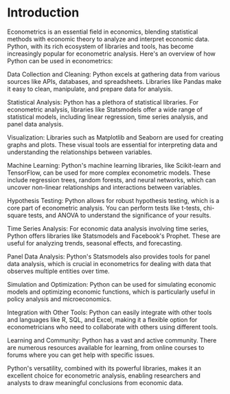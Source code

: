 # Introduction

Econometrics is an essential field in economics, blending statistical methods with economic theory to analyze and interpret economic data. Python, with its rich ecosystem of libraries and tools, has become increasingly popular for econometric analysis. Here's an overview of how Python can be used in econometrics:

Data Collection and Cleaning: Python excels at gathering data from various sources like APIs, databases, and spreadsheets. Libraries like Pandas make it easy to clean, manipulate, and prepare data for analysis.

Statistical Analysis: Python has a plethora of statistical libraries. For econometric analysis, libraries like Statsmodels offer a wide range of statistical models, including linear regression, time series analysis, and panel data analysis.

Visualization: Libraries such as Matplotlib and Seaborn are used for creating graphs and plots. These visual tools are essential for interpreting data and understanding the relationships between variables.

Machine Learning: Python's machine learning libraries, like Scikit-learn and TensorFlow, can be used for more complex econometric models. These include regression trees, random forests, and neural networks, which can uncover non-linear relationships and interactions between variables.

Hypothesis Testing: Python allows for robust hypothesis testing, which is a core part of econometric analysis. You can perform tests like t-tests, chi-square tests, and ANOVA to understand the significance of your results.

Time Series Analysis: For economic data analysis involving time series, Python offers libraries like Statsmodels and Facebook's Prophet. These are useful for analyzing trends, seasonal effects, and forecasting.

Panel Data Analysis: Python's Statsmodels also provides tools for panel data analysis, which is crucial in econometrics for dealing with data that observes multiple entities over time.

Simulation and Optimization: Python can be used for simulating economic models and optimizing economic functions, which is particularly useful in policy analysis and microeconomics.

Integration with Other Tools: Python can easily integrate with other tools and languages like R, SQL, and Excel, making it a flexible option for econometricians who need to collaborate with others using different tools.

Learning and Community: Python has a vast and active community. There are numerous resources available for learning, from online courses to forums where you can get help with specific issues.

Python's versatility, combined with its powerful libraries, makes it an excellent choice for econometric analysis, enabling researchers and analysts to draw meaningful conclusions from economic data.


